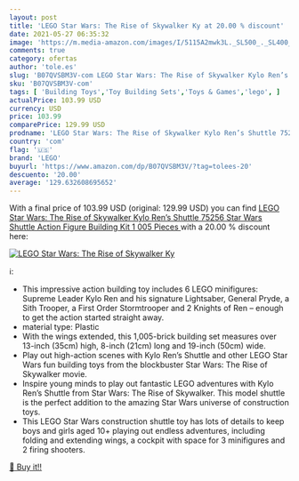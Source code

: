 ```yaml
---
layout: post
title: 'LEGO Star Wars: The Rise of Skywalker Ky at 20.00 % discount'
date: 2021-05-27 06:35:32
image: 'https://m.media-amazon.com/images/I/5115A2mwk3L._SL500_._SL400_.jpg'
comments: true
category: ofertas
author: 'tole.es'
slug: 'B07QVSBM3V-com LEGO Star Wars: The Rise of Skywalker Kylo Ren’s Shuttle...'
sku: 'B07QVSBM3V-com'
tags: [ 'Building Toys','Toy Building Sets','Toys & Games','lego', ]
actualPrice: 103.99 USD
currency: USD
price: 103.99
comparePrice: 129.99 USD
prodname: 'LEGO Star Wars: The Rise of Skywalker Kylo Ren’s Shuttle 75256 Star Wars Shuttle Action Figure Building Kit  1 005 Pieces '
country: 'com'
flag: '🇺🇸'
brand: 'LEGO'
buyurl: 'https://www.amazon.com/dp/B07QVSBM3V/?tag=tolees-20'
descuento: '20.00'
average: '129.632608695652'
---
```


With a final price of 103.99 USD (original: 129.99 USD) you can find [LEGO Star Wars: The Rise of Skywalker Kylo Ren’s Shuttle 75256 Star Wars Shuttle Action Figure Building Kit  1 005 Pieces ](https://www.amazon.com/dp/B07QVSBM3V/?tag=tolees-20) with a  20.00 % discount here:

[![LEGO Star Wars: The Rise of Skywalker Ky](https://m.media-amazon.com/images/I/5115A2mwk3L._SL500_._SL400_.jpg)](https://www.amazon.com/dp/B07QVSBM3V/?tag=tolees-20)

ℹ️:

- This impressive action building toy includes 6 LEGO minifigures: Supreme Leader Kylo Ren and his signature Lightsaber, General Pryde, a Sith Trooper, a First Order Stormtrooper and 2 Knights of Ren – enough to get the action started straight away.
- material type: Plastic
- With the wings extended, this 1,005-brick building set measures over 13-inch (35cm) high, 8-inch (21cm) long and 19-inch (50cm) wide.
- Play out high-action scenes with Kylo Ren’s Shuttle and other LEGO Star Wars fun building toys from the blockbuster Star Wars: The Rise of Skywalker movie.
- Inspire young minds to play out fantastic LEGO adventures with Kylo Ren’s Shuttle from Star Wars: The Rise of Skywalker. This model shuttle is the perfect addition to the amazing Star Wars universe of construction toys.
- This LEGO Star Wars construction shuttle toy has lots of details to keep boys and girls aged 10+ playing out endless adventures, including folding and extending wings, a cockpit with space for 3 minifigures and 2 firing shooters.

[🛒 Buy it!!](https://www.amazon.com/dp/B07QVSBM3V/?tag=tolees-20)
